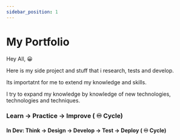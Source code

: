 ```yaml
---
sidebar_position: 1
---
```


# My Portfolio

Hey All, 😀


Here is my side project and stuff that i research, tests and develop.

Its importatnt for me to extend my knowledge and skills.

I try to expand my knowledge by knowledge of new technologies, technologies and techniques.

### Learn -> Practice -> Improve ( ♾️ Cycle) 
#### In Dev: Think -> Design -> Develop -> Test -> Deploy ( ♾️ Cycle)
